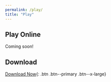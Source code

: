 ```yaml
---
permalink: /play/
title: "Play"
---
```


## Play Online

Coming soon!

## Download

[<i class='fas fa-download'></i> Download Now](https://github.com/jojojo8359/SWE-Project/releases){: .btn .btn--primary .btn--x-large}
